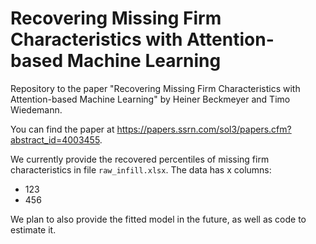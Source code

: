 # Recovering Missing Firm Characteristics with Attention-based Machine Learning
Repository to the paper "Recovering Missing Firm Characteristics with Attention-based Machine Learning" by Heiner Beckmeyer and Timo Wiedemann.

You can find the paper at https://papers.ssrn.com/sol3/papers.cfm?abstract_id=4003455.


We currently provide the recovered percentiles of missing firm characteristics in file `raw_infill.xlsx`. The data has x columns:
- 123
- 456

We plan to also provide the fitted model in the future, as well as code to estimate it.
